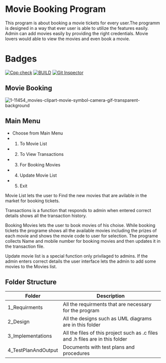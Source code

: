 # Movie Booking Program
This program is about booking a movie tickets for every user.The programm is designed in a way that ever user is able to utilize the features easily. Admin can add movies easily by providing the right credentials. Movie lovers would able to view the movies and even book a movie.
# Badges
[![Cpp check](https://github.com/Jaswanth-Merugumala/STEP-IN-Project/actions/workflows/cppcheck.yml/badge.svg)](https://github.com/Jaswanth-Merugumala/STEP-IN-Project/actions/workflows/cppcheck.yml) 
[![BUILD](https://github.com/Jaswanth-Merugumala/STEP-IN-Project/actions/workflows/build.yml/badge.svg)](https://github.com/Jaswanth-Merugumala/STEP-IN-Project/actions/workflows/build.yml)
[![Git Inspector](https://github.com/Jaswanth-Merugumala/STEP-IN-Project/actions/workflows/gitinspector.yml/badge.svg)](https://github.com/Jaswanth-Merugumala/STEP-IN-Project/actions/workflows/gitinspector.yml)
## Movie Booking
![1-11454_movies-clipart-movie-symbol-camera-gif-transparent-background](https://user-images.githubusercontent.com/86122736/125241458-174c0180-e309-11eb-8a35-d0faf148469e.png)

## Main Menu
- Choose from Main Menu
- 1) To Movie List
- 2) To View Transactions
- 3) For Booking Movies
- 4) Update Movie List
- 5) Exit

Movie List lets the user to Find the new movies that are avilable in the market for booking tickets.

Transactions is a function that responds to admin when entered correct details shows all the transaction history.

Booking Movies lets the user to book movies of his choise. While booking tickets the programe shows all the available movies including the prizes of each movie and shows the movie code to user for selection. The programe collects Name and mobile number for booking movies and then updates it in the transaction file.

Update movie list is a special function only privilaged to admins. If the admin enters correct details the user interface lets the admin to add some movies to the Movies list.

## Folder Structure
| Folder | Description |
|--------|-------------|
| 1_Requirments | All the requirments that are necessary for the program |
| 2_Design | All the designs such as UML diagrams are in this folder |
| 3_Implementations | All the files of this project such as .c files and .h files are in this folder |
| 4_TestPlanAndOutput  | Documents with test plans and procedures |
